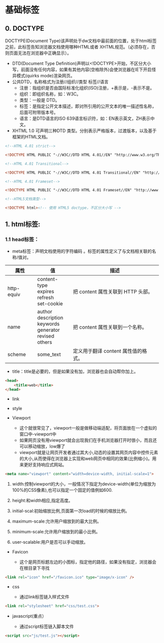 # 基础标签

## 0. DOCTYPE
DOCTYPE(Document Type)该声明处于dw文档中最前面的位置，处于html标签之前，此标签告知浏览器文档使用哪种HTML或者 XHTML规范。（必须存在，否则页面无法在浏览器中正确显示）。

- DTD(Document Type Definition)声明以<!DOCTYPE>开始，不区分大小写，前面没有任何内容，如果有其他内容(空格除外)会使浏览器在IE下开启怪异模式(quirks mode)渲染网页。
- 公共DTD，名称格式为注册//组织//类型 标签//语言
    - 注册：指组织是否由国际标准化组织(ISO)注册，+表示是，-表示不是。
    - 组织：即组织名称，如：W3C。
    - 类型：一般是 DTD。
    - 标签：是指定公开文本描述，即对所引用的公开文本的唯一描述性名称，后面可附带版本号。
    - 语言：是DTD语言的ISO 639语言标识符，如：EN表示英文，ZH表示中文。
- XHTML 1.0 可声明三种DTD 类型。分别表示严格版本，过渡版本，以及基于框架的HTML文档。

```html
<!--HTML 4.01 strict-->

<!DOCTYPE HTML PUBLIC "-//W3C//DTD HTML 4.01//EN" "http://www.w3.org/TR/html4/strict.dtd">

<!--HTML 4.01 Transitional-->

<!DOCTYPE HTML PUBLIC "-//W3C//DTD HTML 4.01 Transitional//EN" "http://www.w3.org/TR/html4/loose.dtd">

<!--HTML 4.01 Frameset-->

<!DOCTYPE HTML PUBLIC "-//W3C//DTD HTML 4.01 Frameset//EN" "http://www.w3.org/TR/html4/frameset.dtd">
```

```html
<!--HTML5文档类型-->

<!DOCTYPE html><!-- 使用 HTML5 doctype，不区分大小写 -->
```

## 1. html标签:

### 1.1 head标签：
- meta标签：声明文档使用的字符编码 。标签的属性定义了与文档相关联的名称/值对。

属性 |	值 |	描述
--|---|---
http-equiv 	| content-type<br>expires<br>refresh<br>set-cookie|把 content 属性关联到 HTTP 头部。
name |	author<br>description<br>keywords<br>generator<br>revised<br>others | 把 content 属性关联到一个名称。
scheme 	| some_text |	定义用于翻译 content 属性值的格式。

- title：title是必要的，但是如果没有加，浏览器也会自动帮你加上。

```HTML
<head>
    <title>web</title>
</head>
```

- link
- style


- Viewport

    - 这个就很常见了，viewport一般是做移动端适配，将页面放在一个虚拟的窗口中-viewport中
    - 如果网页没有用viewport就会出现我们在手机浏览器打开时很小，而且还可以移动缩放，low爆了
    - viewport就是让网页开发者通过其大小,动态的设置其网页内容中控件元素的大小,从而使得在浏览器上实现和web网页中相同的效果(比例缩小)。用来更好支持响应式网站。


```html
<meta name="viewport" content="width=device-width, initial-scale=1">
```


1. width:控制viewport的大小，一般情况下指定为device-width(单位为缩放为100%的CSS像素),也可以指定一个固定的值例如600.

2. height:和width相应,指定高度。

3. initial-scal:初始缩放比例,页面第一次load的时候的缩放比例。

4. maximum-scale:允许用户缩放到的最大比例。

5. minimum-scale:允许用户缩放到的最小比例。

6. user-scalable:用户是否可以手动缩放。


- Favicon

    - 这个是网页标题左边的小图标，指定他的路径，如果没有指定，浏览器会在根目录下寻找


```html
<link rel="icon" href="/favicon.ico" type="image/x-icon" />
```
- css

    - 通过link标签链入样式文件


```html
<link rel="stylesheet" href="css/test.css">
```

- javascript(重点）

    - 通过script标签链入脚本文件


```html
<script src="js/test.js"></script>
```



